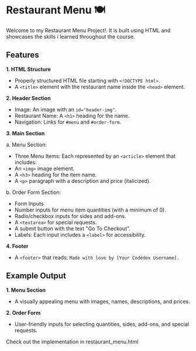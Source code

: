 # Restaurant Menu 🍽️
Welcome to my Restaurant Menu Project!. It is built using HTML and showcases the skills i learned throughout the course.

## Features
**1. HTML Structure**
- Properly structured HTML file starting with ```<!DOCTYPE html>```.
- A ```<title>``` element with the restaurant name inside the ```<head>``` element.

**2. Header Section**
- Image: An image with an ```id="header-img"```.
- Restaurant Name: A ```<h1>``` heading for the name.
- Navigation: Links for ```#menu``` and ```#order-form```.

**3. Main Section**

a. Menu Section:
- Three Menu Items: Each represented by an ```<article>``` element that includes:
 - An ```<img>``` image element.
 - A ```<h3>``` heading for the item name.
 - A ```<p>``` paragraph with a description and price (italicized).


b. Order Form Section:
- Form Inputs
 - Number inputs for menu item quantities (with a minimum of 0).
 - Radio/checkbox inputs for sides and add-ons.
 - A ```<textarea>``` for special requests.
 - A submit button with the text "Go To Checkout".
- Labels: Each input includes a ```<label>``` for accessibility.
  
**4. Footer**
- A ```<footer>``` that reads:
```Made with love by [Your Codédex Username].```

## Example Output
**1. Menu Section**
- A visually appealing menu with images, names, descriptions, and prices.
  
**2. Order Form**
- User-friendly inputs for selecting quantities, sides, add-ons, and special requests.

Check out the implementation in restaurant_menu.html
